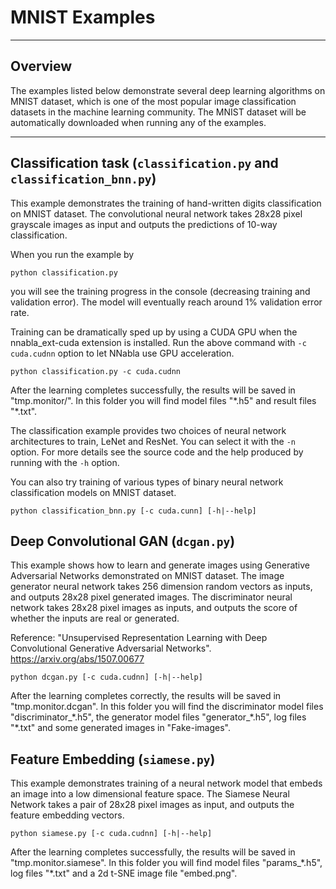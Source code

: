 # MNIST Examples

---

## Overview

The examples listed below demonstrate several deep learning algorithms on MNIST
dataset, which is one of the most popular image classification datasets in the
machine learning community. The MNIST dataset will be automatically downloaded
when running any of the examples.

---

## Classification task (`classification.py` and `classification_bnn.py`)

This example demonstrates the training of hand-written digits classification on
MNIST dataset. The convolutional neural network takes 28x28 pixel grayscale
images as input and outputs the predictions of 10-way classification.

When you run the example by

```
python classification.py

```

you will see the training progress in the console (decreasing training and
validation error). The model will eventually reach around 1% validation error
rate.

Training can be dramatically sped up by using a CUDA GPU when the
nnabla_ext-cuda extension is installed. Run the above command with `-c
cuda.cudnn` option to let NNabla use GPU acceleration.

```
python classification.py -c cuda.cudnn
```

After the learning completes successfully, the results will be saved in
"tmp.monitor/". In this folder you will find model files "\*.h5" and result
files "\*.txt".

The classification example provides two choices of neural network architectures
to train, LeNet and ResNet. You can select it with the `-n` option. For more
details see the source code and the help produced by running with the `-h`
option.

You can also try training of various types of binary neural network
classification models on MNIST dataset.

```
python classification_bnn.py [-c cuda.cunn] [-h|--help]
```


## Deep Convolutional GAN (`dcgan.py`)

This example shows how to learn and generate images using Generative
Adversarial Networks demonstrated on MNIST dataset. The image generator neural
network takes 256 dimension random vectors as inputs, and outputs 28x28 pixel
generated images. The discriminator neural network takes 28x28 pixel images as
inputs, and outputs the score of whether the inputs are real or generated.

Reference: "Unsupervised Representation Learning with Deep Convolutional
Generative Adversarial Networks". https://arxiv.org/abs/1507.00677

```
python dcgan.py [-c cuda.cudnn] [-h|--help]
```

After the learning completes correctly, the results will be saved in
"tmp.monitor.dcgan". In this folder you will find the discriminator model files
"discriminator_\*.h5", the generator model files "generator_\*.h5", log files
"\*.txt" and some generated images in "Fake-images".

## Feature Embedding (`siamese.py`)

This example demonstrates training of a neural network model that embeds an
image into a low dimensional feature space. The Siamese Neural Network takes a
pair of 28x28 pixel images as input, and outputs the feature embedding vectors.

```
python siamese.py [-c cuda.cudnn] [-h|--help]
```

After the learning completes successfully, the results will be saved in
"tmp.monitor.siamese".  In this folder you will find model files
"params_\*.h5", log files "\*.txt" and a 2d t-SNE image file "embed.png".
